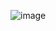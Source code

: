 
![image](https://user-images.githubusercontent.com/94818620/143210187-5ef1ae02-1a7f-45f9-b393-6b9c0199a2f2.png)
